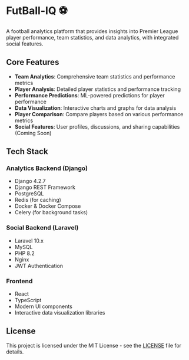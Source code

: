 # FutBall-IQ ⚽

A football analytics platform that provides insights into Premier League player performance, team statistics, and data analytics, with integrated social features.

## Core Features 

- **Team Analytics**: Comprehensive team statistics and performance metrics
- **Player Analysis**: Detailed player statistics and performance tracking
- **Performance Predictions**: ML-powered predictions for player performance
- **Data Visualization**: Interactive charts and graphs for data analysis
- **Player Comparison**: Compare players based on various performance metrics
- **Social Features**: User profiles, discussions, and sharing capabilities (Coming Soon)

## Tech Stack

### Analytics Backend (Django)
- Django 4.2.7
- Django REST Framework
- PostgreSQL
- Redis (for caching)
- Docker & Docker Compose
- Celery (for background tasks)

### Social Backend (Laravel)
- Laravel 10.x
- MySQL
- PHP 8.2
- Nginx
- JWT Authentication

### Frontend
- React
- TypeScript
- Modern UI components
- Interactive data visualization libraries


## License

This project is licensed under the MIT License - see the [LICENSE](LICENSE) file for details.

